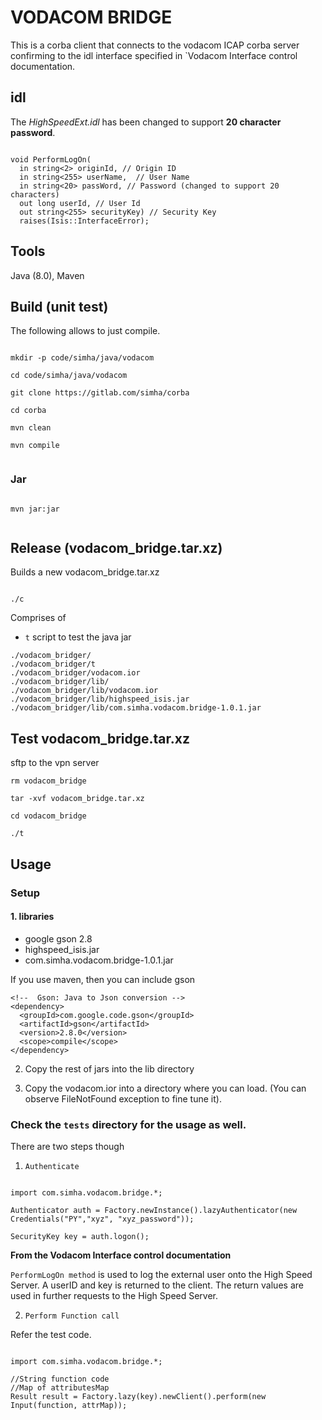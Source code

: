 # VODACOM BRIDGE


This is a corba client that connects to the vodacom ICAP corba server confirming to the idl interface specified in `Vodacom Interface control documentation.

## idl

The *HighSpeedExt.idl* has been changed to support **20 character password**.

```

void PerformLogOn(
  in string<2> originId, // Origin ID
  in string<255> userName,  // User Name
  in string<20> passWord, // Password (changed to support 20 characters)
  out long userId, // User Id
  out string<255> securityKey) // Security Key
  raises(Isis::InterfaceError);

```


## Tools

Java (8.0), Maven

## Build (unit test)

The following allows to just compile.

```

mkdir -p code/simha/java/vodacom

cd code/simha/java/vodacom

git clone https://gitlab.com/simha/corba

cd corba

mvn clean

mvn compile


```

### Jar


```

mvn jar:jar


```

## Release (vodacom_bridge.tar.xz)

Builds a new vodacom_bridge.tar.xz

```

./c

```

Comprises of

- `t` script to test the java jar

```
./vodacom_bridger/
./vodacom_bridger/t
./vodacom_bridger/vodacom.ior
./vodacom_bridger/lib/
./vodacom_bridger/lib/vodacom.ior
./vodacom_bridger/lib/highspeed_isis.jar
./vodacom_bridger/lib/com.simha.vodacom.bridge-1.0.1.jar

```

## Test vodacom_bridge.tar.xz

sftp to the vpn server

```
rm vodacom_bridge

tar -xvf vodacom_bridge.tar.xz

cd vodacom_bridge

./t

```

## Usage

### Setup

#### 1. libraries

- google gson 2.8
- highspeed_isis.jar
- com.simha.vodacom.bridge-1.0.1.jar

If you use maven, then you can include gson

```
<!--  Gson: Java to Json conversion -->
<dependency>
  <groupId>com.google.code.gson</groupId>
  <artifactId>gson</artifactId>
  <version>2.8.0</version>
  <scope>compile</scope>
</dependency>

```
2. Copy the rest of jars into the lib directory

3. Copy the vodacom.ior into a directory where you can load. (You can observe FileNotFound exception to fine tune it).

### Check the `tests` directory for the usage as well.

There are two steps though

1. `Authenticate`

```

import com.simha.vodacom.bridge.*;

Authenticator auth = Factory.newInstance().lazyAuthenticator(new Credentials("PY","xyz", "xyz_password"));

SecurityKey key = auth.logon();

```

**From the Vodacom Interface control documentation**

`PerformLogOn method` is used to log the external user onto the High Speed Server. A userID
and key is returned to the client. The return values are used in further requests to the High Speed
Server.

2. `Perform Function call`

Refer the test code.

```

import com.simha.vodacom.bridge.*;

//String function code
//Map of attributesMap
Result result = Factory.lazy(key).newClient().perform(new Input(function, attrMap));

```
